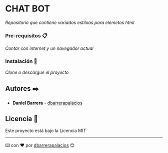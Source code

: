 # CHAT BOT
_Repositorio que contiene variados estiloas para elemetos html_


### Pre-requisitos 📋

_Contar con internet y un navegador actual_


### Instalación 🔧

_Clone o descargue el proyecto_



## Autores ✒️

* **Daniel Barrera** - [dbarrerapalacios](https://github.com/dbarrerapalacios)

## Licencia 📄

Este proyecto está bajo la Licencia MIT


---
⌨️ con ❤️ por [dbarrerapalacios](https://github.com/dbarrerapalacios) 😊
